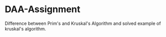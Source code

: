 # DAA-Assignment
Difference between Prim's and Kruskal's Algorithm and solved example of kruskal's algorithm.
